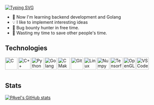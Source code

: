 [![Typing SVG](https://readme-typing-svg.herokuapp.com?size=25&duration=3500&multiline=true&width=650&height=70&lines=Hi+there%2C+I'm+Pavel;I'm+computer+science+student+and+developer;%2F)](https://git.io/typing-svg)

* 📓 Now I'm learning backend development and Golang
* 💡 I like to implement interesting ideas
* 🔏 Bug bounty hunter in free time.
* 🎯 Wasting my time to save other people's time.

## Technologies


<img align="left" alt="C" height="40" src="https://cdn.jsdelivr.net/gh/devicons/devicon/icons/c/c-original.svg">
<img align="left" alt="C++" height="40" src="https://cdn.jsdelivr.net/gh/devicons/devicon/icons/cplusplus/cplusplus-original.svg">
<img align="left" alt="Python" height="40" src="https://cdn.jsdelivr.net/gh/devicons/devicon/icons/python/python-original.svg">
<img align="left" alt="Golang" height="40" src="https://cdn.jsdelivr.net/gh/devicons/devicon/icons/go/go-original.svg">
<img align="left" alt="CMake" height="40" src="https://cdn.jsdelivr.net/gh/devicons/devicon/icons/cmake/cmake-original.svg">
<img align="left" alt="Git" height="40" src="https://cdn.jsdelivr.net/gh/devicons/devicon/icons/git/git-original.svg">
<img align="left" alt="Linux" height="40" src="https://cdn.jsdelivr.net/gh/devicons/devicon/icons/linux/linux-original.svg">
<img align="left" alt="Numpy" height="40" src="https://cdn.jsdelivr.net/gh/devicons/devicon/icons/numpy/numpy-original.svg">
<img align="left" alt="Tensorflow" height="40" src="https://cdn.jsdelivr.net/gh/devicons/devicon/icons/tensorflow/tensorflow-original.svg">
<img align="left" alt="OpenGL" height="40" src="https://cdn.jsdelivr.net/gh/devicons/devicon/icons/opengl/opengl-original.svg">
<img align="left" alt="VSCode" height="40" src="https://cdn.jsdelivr.net/gh/devicons/devicon/icons/vscode/vscode-original.svg">
<br>
<br>
<br>

## Stats

[![PAvel's GitHub stats](https://github-readme-stats.vercel.app/api?username=gametwix&show_icons=true&theme=onedark)](https://github.com/anuraghazra/github-readme-stats)
